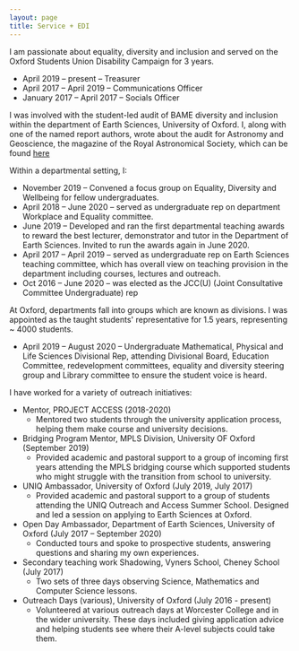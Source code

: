 ```yaml
---
layout: page
title: Service + EDI
---
```


I am passionate about equality, diversity and inclusion and served on the Oxford Students Union Disability Campaign for 3 years.
+ April 2019 – present – Treasurer 
+	April 2017 – April 2019 – Communications Officer 
+ January 2017 – April 2017 – Socials Officer

I was involved with the student-led audit of BAME diversity and inclusion within the department of Earth Sciences, University of Oxford. I, along with one of the named report authors, wrote about the audit for Astronomy and Geoscience, the magazine of the Royal Astronomical Society, which can be found [here](https://academic.oup.com/astrogeo/article/61/5/5.40/5906544)

Within a departmental setting, I:
+	November 2019 – Convened a focus group on Equality, Diversity and Wellbeing for fellow undergraduates.
+	April 2018 – June 2020 – served as undergraduate rep on department Workplace and Equality committee. 
+	June 2019 – Developed and ran the first departmental teaching awards to reward the best lecturer, demonstrator and tutor in the Department of Earth Sciences. Invited to run the awards again in June 2020.  
+ April 2017 – April 2019 – served as undergraduate rep on Earth Sciences teaching committee, which has overall view on teaching provision in the department including courses, lectures and outreach.
+ Oct 2016 – June 2020 – was elected as the JCC(U) (Joint Consultative Committee Undergraduate) rep

At Oxford, departments fall into groups which are known as divisions. I was appointed as the taught students' representative for 1.5 years, representing ~ 4000 students.
+ April 2019 – August 2020 – Undergraduate Mathematical, Physical and Life Sciences Divisional Rep, attending Divisional Board, Education Committee, redevelopment committees, equality and diversity steering group and Library committee to ensure the student voice is heard.  

I have worked for a variety of outreach initiatives:
* Mentor, PROJECT ACCESS (2018-2020)
  * Mentored two students through the university application process, helping them make course and university decisions. 
* Bridging Program Mentor, MPLS Division, University OF Oxford (September 2019)
  * Provided academic and pastoral support to a group of incoming first years attending the MPLS bridging course which supported students who might struggle with the transition from school to university.
* UNIQ Ambassador, University of Oxford (July 2019, July 2017)
  * Provided academic and pastoral support to a group of students attending the UNIQ Outreach and Access Summer School. Designed and led a session on applying to Earth Sciences at Oxford.
* Open Day Ambassador, Department of Earth Sciences, University of Oxford (July 2017 – September 2020)
  * Conducted tours and spoke to prospective students, answering questions and sharing my own experiences.
* Secondary teaching work Shadowing, Vyners School, Cheney School (July 2017)
  * Two sets of three days observing Science, Mathematics and Computer Science lessons.
* Outreach Days (various), University of Oxford (July 2016 - present)
  * Volunteered at various outreach days at Worcester College and in the wider university. These days included giving application advice and helping students see where their A-level subjects could take them.


